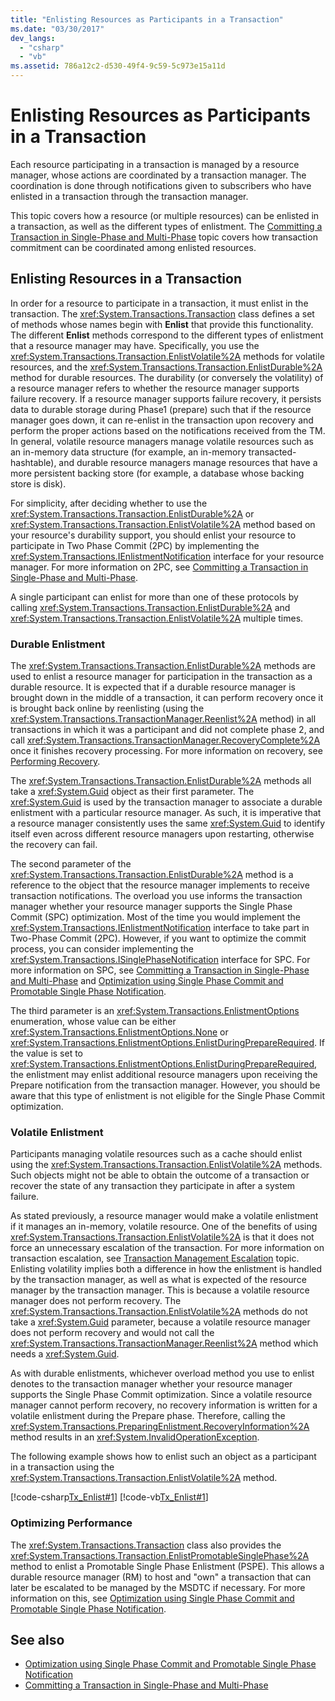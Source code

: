 ```yaml
---
title: "Enlisting Resources as Participants in a Transaction"
ms.date: "03/30/2017"
dev_langs:
  - "csharp"
  - "vb"
ms.assetid: 786a12c2-d530-49f4-9c59-5c973e15a11d
---
```


# Enlisting Resources as Participants in a Transaction

Each resource participating in a transaction is managed by a resource manager, whose actions are coordinated by a transaction manager. The coordination is done through notifications given to subscribers who have enlisted in a transaction through the transaction manager.

This topic covers how a resource (or multiple resources) can be enlisted in a transaction, as well as the different types of enlistment. The [Committing a Transaction in Single-Phase and Multi-Phase](committing-a-transaction-in-single-phase-and-multi-phase.md) topic covers how transaction commitment can be coordinated among enlisted resources.

## Enlisting Resources in a Transaction

In order for a resource to participate in a transaction, it must enlist in the transaction. The <xref:System.Transactions.Transaction> class defines a set of methods whose names begin with **Enlist** that provide this functionality. The different **Enlist** methods correspond to the different types of enlistment that a resource manager may have. Specifically, you use the <xref:System.Transactions.Transaction.EnlistVolatile%2A> methods for volatile resources, and the <xref:System.Transactions.Transaction.EnlistDurable%2A> method for durable resources. The durability (or conversely the volatility) of a resource manager refers to whether the resource manager supports failure recovery. If a resource manager supports failure recovery, it persists data to durable storage during Phase1 (prepare) such that if the resource manager goes down, it can re-enlist in the transaction upon recovery and perform the proper actions based on the notifications received from the TM. In general, volatile resource managers manage volatile resources such as an in-memory data structure (for example, an in-memory transacted-hashtable), and durable resource managers manage resources that have a more persistent backing store (for example, a database whose backing store is disk).

For simplicity, after deciding whether to use the <xref:System.Transactions.Transaction.EnlistDurable%2A> or <xref:System.Transactions.Transaction.EnlistVolatile%2A> method based on your resource's durability support, you should enlist your resource to participate in Two Phase Commit (2PC) by implementing the <xref:System.Transactions.IEnlistmentNotification> interface for your resource manager. For more information on 2PC, see [Committing a Transaction in Single-Phase and Multi-Phase](committing-a-transaction-in-single-phase-and-multi-phase.md).

A single participant can enlist for more than one of these protocols by calling <xref:System.Transactions.Transaction.EnlistDurable%2A> and <xref:System.Transactions.Transaction.EnlistVolatile%2A> multiple times.

### Durable Enlistment

The <xref:System.Transactions.Transaction.EnlistDurable%2A> methods are used to enlist a resource manager for participation in the transaction as a durable resource.  It is expected that if a durable resource manager is brought down in the middle of a transaction, it can perform recovery once it is brought back online by reenlisting (using the <xref:System.Transactions.TransactionManager.Reenlist%2A> method) in all transactions in which it was a participant and did not complete phase 2, and call <xref:System.Transactions.TransactionManager.RecoveryComplete%2A> once it finishes recovery processing. For more information on recovery, see [Performing Recovery](performing-recovery.md).

The <xref:System.Transactions.Transaction.EnlistDurable%2A> methods all take a <xref:System.Guid> object as their first parameter. The <xref:System.Guid> is used by the transaction manager to associate a durable enlistment with a particular resource manager. As such, it is imperative that a resource manager consistently uses the same <xref:System.Guid> to identify itself even across different resource managers upon restarting, otherwise the recovery can fail.

The second parameter of the <xref:System.Transactions.Transaction.EnlistDurable%2A> method is a reference to the object that the resource manager implements to receive transaction notifications. The overload you use informs the transaction manager whether your resource manager supports the Single Phase Commit (SPC) optimization. Most of the time you would implement the <xref:System.Transactions.IEnlistmentNotification> interface to take part in Two-Phase Commit (2PC). However, if you want to optimize the commit process, you can consider implementing the <xref:System.Transactions.ISinglePhaseNotification> interface for SPC. For more information on SPC, see [Committing a Transaction in Single-Phase and Multi-Phase](committing-a-transaction-in-single-phase-and-multi-phase.md) and [Optimization using Single Phase Commit and Promotable Single Phase Notification](optimization-spc-and-promotable-spn.md).

The third parameter is an <xref:System.Transactions.EnlistmentOptions> enumeration, whose value can be either <xref:System.Transactions.EnlistmentOptions.None> or <xref:System.Transactions.EnlistmentOptions.EnlistDuringPrepareRequired>. If the value is set to <xref:System.Transactions.EnlistmentOptions.EnlistDuringPrepareRequired>, the enlistment may enlist additional resource managers upon receiving the Prepare notification from the transaction manager. However, you should be aware that this type of enlistment is not eligible for the Single Phase Commit optimization.

### Volatile Enlistment

Participants managing volatile resources such as a cache should enlist using the <xref:System.Transactions.Transaction.EnlistVolatile%2A> methods. Such objects might not be able to obtain the outcome of a transaction or recover the state of any transaction they participate in after a system failure.

As stated previously, a resource manager would make a volatile enlistment if it manages an in-memory, volatile resource. One of the benefits of using <xref:System.Transactions.Transaction.EnlistVolatile%2A> is that it does not force an unnecessary escalation of the transaction. For more information on transaction escalation, see [Transaction Management Escalation](transaction-management-escalation.md) topic. Enlisting volatility implies both a difference in how the enlistment is handled by the transaction manager, as well as what is expected of the resource manager by the transaction manager. This is because a volatile resource manager does not perform recovery. The <xref:System.Transactions.Transaction.EnlistVolatile%2A> methods do not take a <xref:System.Guid> parameter, because a volatile resource manager does not perform recovery and would not call the <xref:System.Transactions.TransactionManager.Reenlist%2A> method which needs a <xref:System.Guid>.

As with durable enlistments, whichever overload method you use to enlist denotes to the transaction manager whether your resource manager supports the Single Phase Commit optimization. Since a volatile resource manager cannot perform recovery, no recovery information is written for a volatile enlistment during the Prepare phase. Therefore, calling the <xref:System.Transactions.PreparingEnlistment.RecoveryInformation%2A> method results in an <xref:System.InvalidOperationException>.

The following example shows how to enlist such an object as a participant in a transaction using the <xref:System.Transactions.Transaction.EnlistVolatile%2A> method.

[!code-csharp[Tx_Enlist#1](../../../../samples/snippets/csharp/VS_Snippets_CFX/tx_enlist/cs/enlist.cs#1)]
[!code-vb[Tx_Enlist#1](../../../../samples/snippets/visualbasic/VS_Snippets_CFX/tx_enlist/vb/enlist.vb#1)]

### Optimizing Performance

The <xref:System.Transactions.Transaction> class also provides the <xref:System.Transactions.Transaction.EnlistPromotableSinglePhase%2A> method to enlist a Promotable Single Phase Enlistment (PSPE). This allows a durable resource manager (RM) to host and "own" a transaction that can later be escalated to be managed by the MSDTC if necessary. For more information on this, see [Optimization using Single Phase Commit and Promotable Single Phase Notification](optimization-spc-and-promotable-spn.md).

## See also

- [Optimization using Single Phase Commit and Promotable Single Phase Notification](optimization-spc-and-promotable-spn.md)
- [Committing a Transaction in Single-Phase and Multi-Phase](committing-a-transaction-in-single-phase-and-multi-phase.md)
